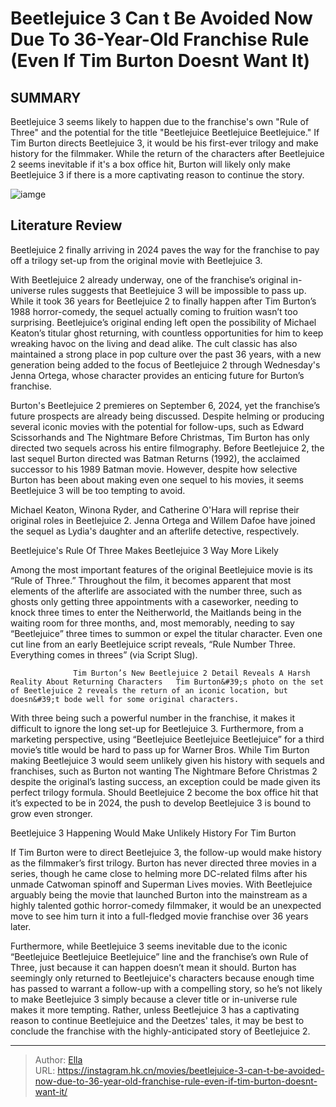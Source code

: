 # Beetlejuice 3 Can t Be Avoided Now Due To 36-Year-Old Franchise Rule (Even If Tim Burton Doesnt Want It)


## SUMMARY 



  Beetlejuice 3 seems likely to happen due to the franchise&#39;s own &#34;Rule of Three&#34; and the potential for the title &#34;Beetlejuice Beetlejuice Beetlejuice.&#34;   If Tim Burton directs Beetlejuice 3, it would be his first-ever trilogy and make history for the filmmaker.   While the return of the characters after Beetlejuice 2 seems inevitable if it&#39;s a box office hit, Burton will likely only make Beetlejuice 3 if there is a more captivating reason to continue the story.  

![iamge](https://static1.srcdn.com/wordpress/wp-content/uploads/2024/01/beetlejuice3_cantbeavoided.jpg)

## Literature Review

Beetlejuice 2 finally arriving in 2024 paves the way for the franchise to pay off a trilogy set-up from the original movie with Beetlejuice 3.




With Beetlejuice 2 already underway, one of the franchise’s original in-universe rules suggests that Beetlejuice 3 will be impossible to pass up. While it took 36 years for Beetlejuice 2 to finally happen after Tim Burton’s 1988 horror-comedy, the sequel actually coming to fruition wasn’t too surprising. Beetlejuice’s original ending left open the possibility of Michael Keaton’s titular ghost returning, with countless opportunities for him to keep wreaking havoc on the living and dead alike. The cult classic has also maintained a strong place in pop culture over the past 36 years, with a new generation being added to the focus of Beetlejuice 2 through Wednesday&#39;s Jenna Ortega, whose character provides an enticing future for Burton’s franchise.




Burton&#39;s Beetlejuice 2 premieres on September 6, 2024, yet the franchise’s future prospects are already being discussed. Despite helming or producing several iconic movies with the potential for follow-ups, such as Edward Scissorhands and The Nightmare Before Christmas, Tim Burton has only directed two sequels across his entire filmography. Before Beetlejuice 2, the last sequel Burton directed was Batman Returns (1992), the acclaimed successor to his 1989 Batman movie. However, despite how selective Burton has been about making even one sequel to his movies, it seems Beetlejuice 3 will be too tempting to avoid.



Michael Keaton, Winona Ryder, and Catherine O&#39;Hara will reprise their original roles in Beetlejuice 2. Jenna Ortega and Willem Dafoe have joined the sequel as Lydia&#39;s daughter and an afterlife detective, respectively.





 Beetlejuice&#39;s Rule Of Three Makes Beetlejuice 3 Way More Likely 
          




Among the most important features of the original Beetlejuice movie is its “Rule of Three.” Throughout the film, it becomes apparent that most elements of the afterlife are associated with the number three, such as ghosts only getting three appointments with a caseworker, needing to knock three times to enter the Neitherworld, the Maitlands being in the waiting room for three months, and, most memorably, needing to say “Beetlejuice” three times to summon or expel the titular character. Even one cut line from an early Beetlejuice script reveals, “Rule Number Three. Everything comes in threes” (via Script Slug).

                  Tim Burton’s New Beetlejuice 2 Detail Reveals A Harsh Reality About Returning Characters   Tim Burton&#39;s photo on the set of Beetlejuice 2 reveals the return of an iconic location, but doesn&#39;t bode well for some original characters.   

With three being such a powerful number in the franchise, it makes it difficult to ignore the long set-up for Beetlejuice 3. Furthermore, from a marketing perspective, using “Beetlejuice Beetlejuice Beetlejuice” for a third movie’s title would be hard to pass up for Warner Bros. While Tim Burton making Beetlejuice 3 would seem unlikely given his history with sequels and franchises, such as Burton not wanting The Nightmare Before Christmas 2 despite the original’s lasting success, an exception could be made given its perfect trilogy formula. Should Beetlejuice 2 become the box office hit that it’s expected to be in 2024, the push to develop Beetlejuice 3 is bound to grow even stronger.






 Beetlejuice 3 Happening Would Make Unlikely History For Tim Burton 
          

If Tim Burton were to direct Beetlejuice 3, the follow-up would make history as the filmmaker’s first trilogy. Burton has never directed three movies in a series, though he came close to helming more DC-related films after his unmade Catwoman spinoff and Superman Lives movies. With Beetlejuice arguably being the movie that launched Burton into the mainstream as a highly talented gothic horror-comedy filmmaker, it would be an unexpected move to see him turn it into a full-fledged movie franchise over 36 years later.

Furthermore, while Beetlejuice 3 seems inevitable due to the iconic “Beetlejuice Beetlejuice Beetlejuice” line and the franchise’s own Rule of Three, just because it can happen doesn’t mean it should. Burton has seemingly only returned to Beetlejuice&#39;s characters because enough time has passed to warrant a follow-up with a compelling story, so he’s not likely to make Beetlejuice 3 simply because a clever title or in-universe rule makes it more tempting. Rather, unless Beetlejuice 3 has a captivating reason to continue Beetlejuice and the Deetzes&#39; tales, it may be best to conclude the franchise with the highly-anticipated story of Beetlejuice 2.






---

> Author: [Ella](https://instagram.hk.cn/)  
> URL: https://instagram.hk.cn/movies/beetlejuice-3-can-t-be-avoided-now-due-to-36-year-old-franchise-rule-even-if-tim-burton-doesnt-want-it/  

